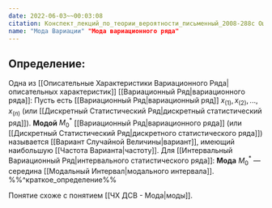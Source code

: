 ```yaml
---
date: 2022-06-03~~00:03:08
citation: Конспект_лекций_по_теории_вероятности_письменный_2008-288с Оценки_числовых_характеристик_Л2
name: "Мода Вариации" "Мода вариационного ряда"
---
```

## Определение:
Одна из [[Описательные Характеристики Вариационного Ряда|описательных характеристик]] [[Вариационный Ряд|вариационного ряда]]:
Пусть есть [[Вариационный Ряд|вариационный ряд]] $x_{(1)},x_{(2)},...,x_{(n)}$ (или [[Дискретный Статистический Ряд|дискретный статистический ряд]]).
**Модой** $M^*_0$ [[Вариационный Ряд|вариационного ряда]] (или [[Дискретный Статистический Ряд|дискретного статистического ряда]]) называется [[Вариант Случайной Величины|вариант]], имеющий наибольшую [[Частота Варианта|частоту]].
Для [[Интервальный Вариационный Ряд|интервального статистического ряда]]:
**Мода** $M^*_0$ — середина [[Модальный Интервал|модального интервала]].
%%^краткое_определение%%

Понятие схоже с понятием [[ЧХ ДСВ - Мода|моды]].